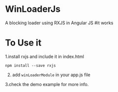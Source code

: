 # WinLoaderJs
A blocking loader using RXJS in Angular JS 
#it works

# To Use it
1.install rxjs and include it in index.html

`npm install --save rxjs`

2. add `winLoaderModule` in your app.js file

3.check the demo example for more info.
